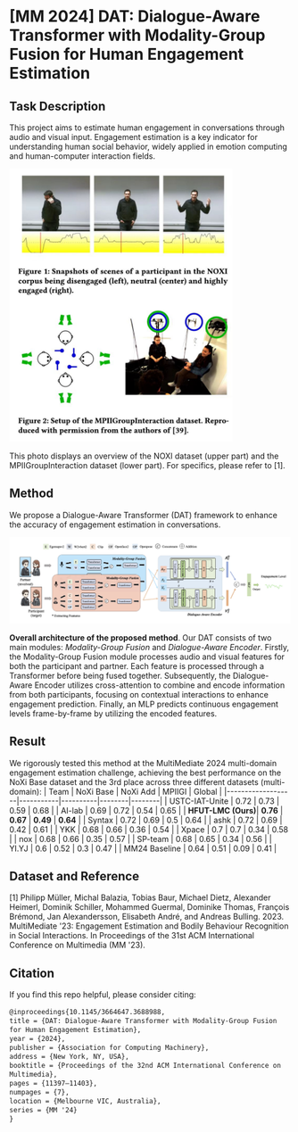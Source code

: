# [MM 2024] DAT: Dialogue-Aware Transformer with Modality-Group Fusion for Human Engagement Estimation

## Task Description

This project aims to estimate human engagement in conversations through audio and visual input. Engagement estimation is a key indicator for understanding human social behavior, widely applied in emotion computing and human-computer interaction fields.

<img src="https://github.com/MSA-LMC/DAT/blob/main/data_vis.jpg" alt="Human Engagement Estimation" width="400"/>


This photo displays an overview of the NOXI dataset (upper part) and the MPIIGroupInteraction dataset (lower part). For specifics, please refer to [1].


## Method       

We propose a Dialogue-Aware Transformer (DAT) framework to enhance the accuracy of engagement estimation in conversations.

<img src="https://github.com/MSA-LMC/DAT/blob/main/model_structure.jpg" alt="Model Structure" width="1500"/>

**Overall architecture of the proposed method**.  Our DAT consists of two main modules: _Modality-Group Fusion_ and _Dialogue-Aware Encoder_. Firstly, the Modality-Group Fusion module processes audio and visual features for both the participant and partner. Each feature is processed through a Transformer before being fused together. Subsequently, the Dialogue-Aware Encoder utilizes cross-attention to combine and encode information from both participants, focusing on contextual interactions to enhance engagement prediction. Finally, an MLP predicts continuous engagement levels frame-by-frame by utilizing the encoded features.

## Result

We rigorously tested this method at the MultiMediate 2024 multi-domain engagement estimation challenge, achieving the best performance on the NoXi Base dataset and the 3rd place across three different datasets (multi-domain):
| Team              | NoXi Base | NoXi Add | MPIIGI | Global |
|-------------------|-----------|----------|--------|--------|
| USTC-IAT-Unite    | 0.72      | 0.73     | 0.59   | 0.68   |
| AI-lab            | 0.69      | 0.72     | 0.54   | 0.65   |
| **HFUT-LMC (Ours)**| **0.76** | **0.67** | **0.49** | **0.64** |
| Syntax            | 0.72      | 0.69     | 0.5    | 0.64   |
| ashk              | 0.72      | 0.69     | 0.42   | 0.61   |
| YKK               | 0.68      | 0.66     | 0.36   | 0.54   |
| Xpace             | 0.7       | 0.7      | 0.34   | 0.58   |
| nox               | 0.68      | 0.66     | 0.35   | 0.57   |
| SP-team           | 0.68      | 0.65     | 0.34   | 0.56   |
| YI.YJ             | 0.6       | 0.52     | 0.3    | 0.47   |
| MM24 Baseline     | 0.64      | 0.51     | 0.09   | 0.41   |

## Dataset and Reference

[1] Philipp Müller, Michal Balazia, Tobias Baur, Michael Dietz, Alexander Heimerl, Dominik Schiller, Mohammed Guermal, Dominike Thomas, François Brémond, Jan Alexandersson, Elisabeth André, and Andreas Bulling. 2023. MultiMediate '23: Engagement Estimation and Bodily Behaviour Recognition in Social Interactions. In Proceedings of the 31st ACM International Conference on Multimedia (MM '23).


## Citation
If you find this repo helpful, please consider citing:

```
@inproceedings{10.1145/3664647.3688988,
title = {DAT: Dialogue-Aware Transformer with Modality-Group Fusion for Human Engagement Estimation},
year = {2024},
publisher = {Association for Computing Machinery},
address = {New York, NY, USA},
booktitle = {Proceedings of the 32nd ACM International Conference on Multimedia},
pages = {11397–11403},
numpages = {7},
location = {Melbourne VIC, Australia},
series = {MM '24}
}
```

